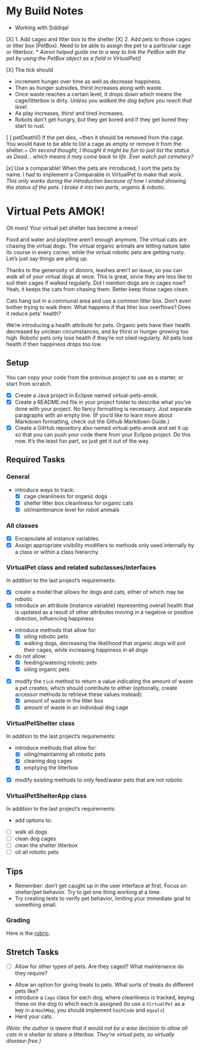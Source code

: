 # My Build Notes
  * Working with Siddiqa!

[X] 1. Add cages and litter box to the shelter
[X] 2. Add pets to those cages or litter box (PetBox). Need to be able to assign the pet to a particular cage or litterbox.
      * _Aaron helped guide me to a way to link the PetBox with the pet by using the PetBox object as a field in VirtualPet()_

[X] The tick should 
  * increment hunger over time as well as decrease happiness. 
  * Then as hunger subsides, thirst increases along with waste.
  * Once waste reaches a certain level, it drops down which means the cage/litterbox is dirty. _Unless you walked the dog before you reach that level_.
  * As play increases, thirst and tired increases.
  * Robots don't get hungry, but they get bored and if they get bored they start to rust.

[ ] petDeathI() if the pet dies, ~then it should be removed from the cage. You would have to be able to list a cage as empty or remove it from the shelter.~
_On second thought, I thought it might be fun to just list the status as Dead... which means it may come back to life. Ever watch pet cemetery?_

[x] Use a comparable! When the pets are introduced, I sort the pets by name. I had to implement a Comparable in VirtualPet to make that work. _This only works during the introduction because of how I ended showing the status of the pets. I broke it into two parts, organic & robotic_.

# Virtual Pets AMOK!
Oh noes! Your virtual pet shelter has become a mess!

Food and water and playtime aren’t enough anymore. The virtual cats are chasing the virtual dogs. The virtual organic animals are letting nature take its course in every corner, while the virtual robotic pets are getting rusty. Let’s just say things are piling up.

Thanks to the generosity of donors, leashes aren’t an issue, so you can walk all of your virtual dogs at once. This is great, since they are less like to soil their cages if walked regularly. Did I mention dogs are in cages now? Yeah, it keeps the cats from chasing them. Better keep those cages clean.

Cats hang out in a communal area and use a common litter box. Don’t even bother trying to walk them. What happens if that litter box overflows? Does it reduce pets’ health?

We’re introducing a health attribute for pets. Organic pets have their health decreased by unclean circumstances, and by thirst or hunger growing too high. Robotic pets only lose health if they’re not oiled regularly. All pets lose health if their happiness drops too low.

## Setup
You can copy your code from the previous project to use as a starter, or start from scratch.

  * [x] Create a Java project in Eclipse named virtual-pets-amok.
  * [x] Create a README.md file in your project folder to describe what you’ve done with your project. No fancy formatting is necessary. Just separate paragraphs with an empty line. (If you’d like to learn more about Markdown formatting, check out the Github Markdown Guide.)
  * [x] Create a GitHub repository also named virtual-pets-amok and set it up so that you can push your code there from your Eclipse project. Do this now. It’s the least fun part, so just get it out of the way.

## Required Tasks
### General
  * introduce ways to track:
	* [x] cage cleanliness for organic dogs
	* [x] shelter litter box cleanliness for organic cats
	* [x] oil/maintenance level for robot animals

### All classes
  * [x] Encapsulate all instance variables.
  * [x] Assign appropriate visibility modifiers to methods only used internally by a class or within a class hierarchy.

### VirtualPet class and related subclasses/interfaces
In addition to the last project’s requirements:

  * [x] create a model that allows for dogs and cats, either of which may be robotic
  * [x] introduce an attribute (instance variable) representing overall health that is updated as a result of other attributes moving in a negative or positive direction, influencing happiness
  * introduce methods that allow for:
	* [x] oiling robotic pets
	* [x] walking dogs, decreasing the likelihood that organic dogs will soil their cages, while increasing happiness in all dogs
  * do not allow:
	* [x] feeding/watering robotic pets
	* [x] oiling organic pets
  * [x] modify the `tick` method to return a value indicating the amount of waste a pet creates, which should contribute to either (optionally, create accessor methods to retrieve these values instead):
	  * [x] amount of waste in the litter box
	  * [x] amount of waste in an individual dog cage

### VirtualPetShelter class

In addition to the last project’s requirements:

  * introduce methods that allow for:
	* [x] oiling/maintaining all robotic pets
	* [x] cleaning dog cages
	* [x] emptying the litterbox
  * [x] modify existing methods to only feed/water pets that are not robotic

### VirtualPetShelterApp class
In addition to the last project’s requirements:

* add options to:
* [ ] walk all dogs
* [ ] clean dog cages
* [ ] clean the shelter litterbox
* [ ] oil all robotic pets

## Tips
  * Remember: don’t get caught up in the user interface at first. Focus on shelter/pet behavior. Try to get one thing working at a time.
  * Try creating tests to verify pet behavior, limiting your immediate goal to something small.

### Grading
Here is the [rubric](https://wecancodeit.github.io/java-exercises/virtual-pets-amok/rubric.html).

## Stretch Tasks
  * [ ] Allow for other types of pets. Are they caged? What maintenance do they require?
  * Allow an option for giving treats to pets. What sorts of treats do different pets like?
  * introduce a `Cage` class for each dog, where cleanliness is tracked, keying these on the dog to which each is assigned (to use a `VirtualPet` as a key in a `HashMap`, you should implement `hashCode` and `equals`)
  * Herd your cats.

_(Note: the author is aware that it would not be a wise decision to allow all cats in a shelter to share a litterbox. They’re virtual pets, so virtually disease-free.)_